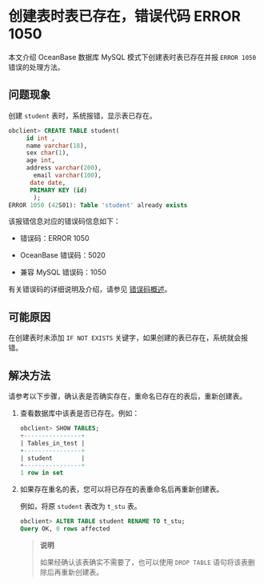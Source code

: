 # 创建表时表已存在，错误代码 ERROR 1050

本文介绍 OceanBase 数据库 MySQL 模式下创建表时表已存在并报 `ERROR 1050` 错误的处理方法。

## 问题现象

创建 `student` 表时，系统报错，显示表已存在。

```sql
obclient> CREATE TABLE student(
     id int ,
     name varchar(18),
     sex char(1),
     age int,
     address varchar(200),
       email varchar(100),
      date date,
      PRIMARY KEY (id)
       );
ERROR 1050 (42S01): Table 'student' already exists
```

该报错信息对应的错误码信息如下：

* 错误码：ERROR 1050

* OceanBase 错误码：5020

* 兼容 MySQL 错误码：1050

有关错误码的详细说明及介绍，请参见 [错误码概述](../../../7.reference/5.system-reference/6.error-code-of-mysql-mode/1.use-error-information-of-mysql-mode.md)。

## 可能原因

在创建表时未添加 `IF NOT EXISTS` 关键字，如果创建的表已存在，系统就会报错。

## 解决方法

请参考以下步骤，确认表是否确实存在，重命名已存在的表后，重新创建表。

1. 查看数据库中该表是否已存在。例如：

   ```sql
   obclient> SHOW TABLES;
   +----------------+
   | Tables_in_test |
   +----------------+
   | student        |
   +----------------+
   1 row in set
   ```

2. 如果存在重名的表，您可以将已存在的表重命名后再重新创建表。

   例如，将原 `student` 表改为 `t_stu` 表。

   ```sql
   obclient> ALTER TABLE student RENAME TO t_stu;
   Query OK, 0 rows affected
   ```

   > **说明**
   >
   > 如果经确认该表确实不需要了，也可以使用 `DROP TABLE` 语句将该表删除后再重新创建表。
